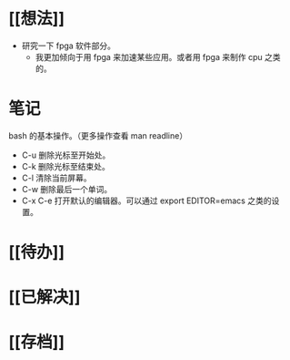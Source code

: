 # [[想法]]
- 研究一下 fpga 软件部分。
	- 我更加倾向于用 fpga 来加速某些应用。或者用 fpga 来制作 cpu 之类的。


# 笔记
bash 的基本操作。（更多操作查看 man readline）
- C-u 删除光标至开始处。
- C-k 删除光标至结束处。
- C-l 清除当前屏幕。
- C-w 删除最后一个单词。
- C-x C-e 打开默认的编辑器。可以通过 export EDITOR=emacs 之类的设置。
# [[待办]]

# [[已解决]]

# [[存档]]